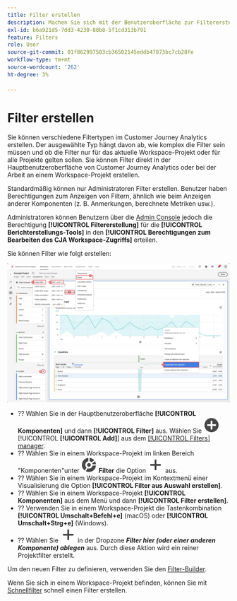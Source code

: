 ```yaml
---
title: Filter erstellen
description: Machen Sie sich mit der Benutzeroberfläche zur Filtererstellung vertraut.
exl-id: b6a921d5-7dd3-4230-88b8-5f1cd313b791
feature: Filters
role: User
source-git-commit: 01f862997503cb36502145eddb47873bc7cb28fe
workflow-type: tm+mt
source-wordcount: '262'
ht-degree: 3%

---
```


# Filter erstellen

Sie können verschiedene Filtertypen im Customer Journey Analytics erstellen.  Der ausgewählte Typ hängt davon ab, wie komplex die Filter sein müssen und ob die Filter nur für das aktuelle Workspace-Projekt oder für alle Projekte gelten sollen. Sie können Filter direkt in der Hauptbenutzeroberfläche von Customer Journey Analytics oder bei der Arbeit an einem Workspace-Projekt erstellen.

Standardmäßig können nur Administratoren Filter erstellen. Benutzer haben Berechtigungen zum Anzeigen von Filtern, ähnlich wie beim Anzeigen anderer Komponenten (z. B. Anmerkungen, berechnete Metriken usw.).

Administratoren können Benutzern über die [Admin Console](/help/technotes/access-control.md#user-level-access) jedoch die Berechtigung **[!UICONTROL Filtererstellung]** für die **[!UICONTROL Berichterstellungs-Tools]** in den **[!UICONTROL Berechtigungen zum Bearbeiten des CJA Workspace-Zugriffs]** erteilen.

Sie können Filter wie folgt erstellen:

![Möglichkeiten zum Erstellen eines Filters](assets/create-filter.png)

* ?? Wählen Sie in der Hauptbenutzeroberfläche **[!UICONTROL Komponenten]** und dann **[!UICONTROL Filter]** aus. Wählen Sie ![AddCircle](/help/assets/icons/AddCircle.svg) [!UICONTROL **[!UICONTROL Add]**] aus dem [[!UICONTROL Filters] manager](/help/components/filters/manage-filters.md).
* ?? Wählen Sie in einem Workspace-Projekt im linken Bereich &quot;Komponenten&quot;unter ![Segment](/help/assets/icons/Segmentation.svg) **Filter** die Option ![Hinzufügen](/help/assets/icons/Add.svg) aus.
* ?? Wählen Sie in einem Workspace-Projekt im Kontextmenü einer Visualisierung die Option **[!UICONTROL Filter aus Auswahl erstellen]**.
* ?? Wählen Sie in einem Workspace-Projekt **[!UICONTROL Komponenten]** aus dem Menü und dann **[!UICONTROL Filter erstellen]**.
* ?? Verwenden Sie in einem Workspace-Projekt die Tastenkombination **[!UICONTROL Umschalt+Befehl+e]** (macOS) oder **[!UICONTROL Umschalt+Strg+e]** (Windows).
* ?? Wählen Sie ![Hinzufügen](/help/assets/icons/Add.svg) in der Dropzone ***Filter hier (oder einer anderen Komponente) ablegen*** aus. Durch diese Aktion wird ein reiner Projektfilter erstellt.

Um den neuen Filter zu definieren, verwenden Sie den [Filter-Builder](/help/components/filters/filter-builder.md).

Wenn Sie sich in einem Workspace-Projekt befinden, können Sie mit [Schnellfilter](/help/components/filters/quick-filters.md) schnell einen Filter erstellen.
